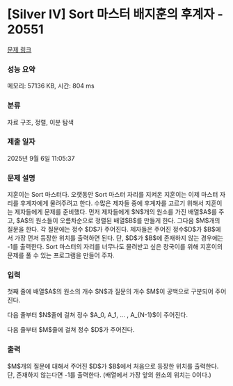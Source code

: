 # [Silver IV] Sort 마스터 배지훈의 후계자 - 20551 

[문제 링크](https://www.acmicpc.net/problem/20551) 

### 성능 요약

메모리: 57136 KB, 시간: 804 ms

### 분류

자료 구조, 정렬, 이분 탐색

### 제출 일자

2025년 9월 6일 11:05:37

### 문제 설명

<p>지훈이는 Sort 마스터다. 오랫동안 Sort 마스터 자리를 지켜온 지훈이는 이제 마스터 자리를 후계자에게 물려주려고 한다. 수많은 제자들 중에 후계자를 고르기 위해서 지훈이는 제자들에게 문제를 준비했다. 먼저 제자들에게 $N$개의 원소를 가진 배열$A$를 주고, $A$의 원소들이 오름차순으로 정렬된 배열$B$를 만들게 한다. 그다음 $M$개의 질문을 한다. 각 질문에는 정수 $D$가 주어진다. 제자들은 주어진 정수$D$가 $B$에서 가장 먼저 등장한 위치를 출력하면 된다. 단, $D$가 $B$에 존재하지 않는 경우에는 -1를 출력한다. Sort 마스터의 자리를 너무나도 물려받고 싶은 창국이를 위해 지훈이의 문제를 풀 수 있는 프로그램을 만들어 주자.</p>

### 입력 

 <p>첫째 줄에 배열$A$의 원소의 개수 $N$과 질문의 개수 $M$이 공백으로 구분되어 주어진다.</p>

<p>다음 줄부터 $N$줄에 걸쳐 정수 $A_0, A_1, ... , A_{N-1}$이 주어진다.</p>

<p>다음 줄부터 $M$줄에 걸쳐 정수 $D$가 주어진다.</p>

### 출력 

 <p>$M$개의 질문에 대해서 주어진 $D$가 $B$에서 처음으로 등장한 위치를 출력한다. 단, 존재하지 않는다면 -1를 출력한다. (배열에서 가장 앞의 원소의 위치는 0이다.)</p>


